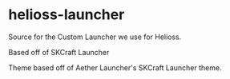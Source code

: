 # helioss-launcher

Source for the Custom Launcher we use for Helioss.

Based off of SKCraft Launcher

Theme based off of Aether Launcher's SKCraft Launcher theme.

